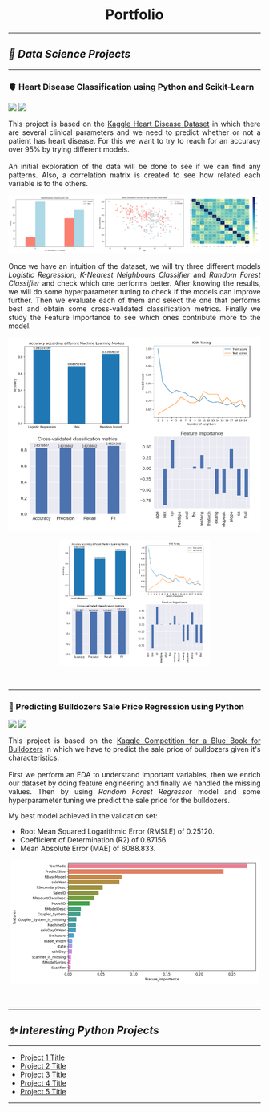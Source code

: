 <h1 style="text-align: center;"><b> Portfolio </b></h1>


---

## ***🌊 Data Science Projects***

---

### 🫀 Heart Disease Classification using Python and Scikit-Learn  
[![](https://img.shields.io/badge/Jupyter-Open%20Notebook-violet?logo=jupyter)](https://germgallardo.github.io/projects/end-to-end-heart-disease-classification.html)
[![](https://img.shields.io/badge/Github-View%20on%20Github-violet?logo=github)](https://github.com/germgallardo/Heart-Disease)

<p style="text-align:justify;">This project is based on the <a href="https://www.kaggle.com/datasets/redwankarimsony/heart-disease-data/">Kaggle Heart Disease Dataset</a> in which there are several clinical parameters and we need to predict whether or not a patient has heart disease. For this we want to try to reach for an accuracy over 95% by trying different models.
<br><br>  
An initial exploration of the data will be done to see if we can find any patterns. Also, a correlation matrix is created to see how related each variable is to the others.</p>

<img src="/images/data_exploration.png?raw=true">

<p style="text-align:justify;">Once we have an intuition of the dataset, we will try three different models <i>Logistic Regression</i>, <i>K-Nearest Neighbours Classifier</i> and <i>Random Forest Classifier</i> and check which one performs better. After knowing the results, we will do some hyperparameter tuning to check if the models can improve further. Then we evaluate each of them and select the one that performs best and obtain some cross-validated classification metrics. Finally we study the Feature Importance to see which ones contribute more to the model.</p>

<img src="/images/model_analysis.png?raw=true">

<p align="center">
  <img width="300" height="250" src="/images/model_analysis.png?raw=true">
</p>

<br>

---
### 🚜 Predicting Bulldozers Sale Price Regression using Python
[![](https://img.shields.io/badge/Jupyter-Open%20Notebook-violet?logo=jupyter)](https://github.com/germgallardo/germgallardo.github.io/blob/master/projects/end-to-end-bulldozer-price-regression.html)
[![](https://img.shields.io/badge/Github-View%20on%20Github-violet?logo=github)](https://github.com/germgallardo/Bulldozer-Price-Prediction)

<p style="text-align:justify;">This project is based on the <a href="https://www.kaggle.com/c/bluebook-for-bulldozers/overview">Kaggle Competition for a Blue Book for Bulldozers</a> in which we have to predict the sale price of bulldozers given it's characteristics.
<br><br>
First we perform an EDA to understand important variables, then we enrich our dataset by doing feature engineering and finally we handled the missing values. Then by using <i>Random Forest Regressor</i> model and some hyperparameter tuning we predict the sale price for the bulldozers.</p>

My best model achieved in the validation set:
* Root Mean Squared Logarithmic Error (RMSLE) of 0.25120.
* Coefficient of Determination (R2) of 0.87156.
* Mean Absolute Error (MAE) of 6088.833.

<p align="center">
  <img width="500" height="250" src="/images/feature_importance.png?raw=true">
</p>

<br>

---

## ***✨ Interesting Python Projects***

---

- [Project 1 Title](http://example.com/)
- [Project 2 Title](http://example.com/)
- [Project 3 Title](http://example.com/)
- [Project 4 Title](http://example.com/)
- [Project 5 Title](http://example.com/)

---
